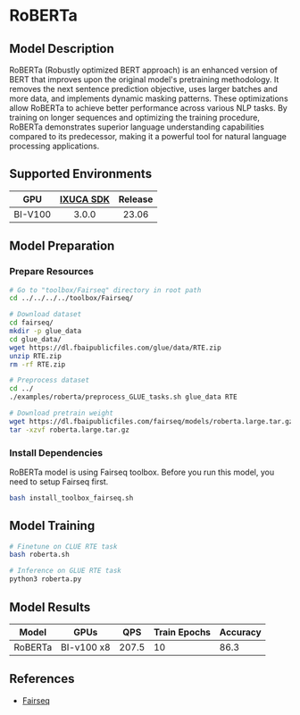 # RoBERTa

## Model Description

RoBERTa (Robustly optimized BERT approach) is an enhanced version of BERT that improves upon the original model's
pretraining methodology. It removes the next sentence prediction objective, uses larger batches and more data, and
implements dynamic masking patterns. These optimizations allow RoBERTa to achieve better performance across various NLP
tasks. By training on longer sequences and optimizing the training procedure, RoBERTa demonstrates superior language
understanding capabilities compared to its predecessor, making it a powerful tool for natural language processing
applications.

## Supported Environments

| GPU    | [IXUCA SDK](https://gitee.com/deep-spark/deepspark#%E5%A4%A9%E6%95%B0%E6%99%BA%E7%AE%97%E8%BD%AF%E4%BB%B6%E6%A0%88-ixuca) | Release |
| :----: | :----: | :----: |
| BI-V100 | 3.0.0     |  23.06  |

## Model Preparation

### Prepare Resources

```bash
# Go to "toolbox/Fairseq" directory in root path
cd ../../../../toolbox/Fairseq/

# Download dataset
cd fairseq/
mkdir -p glue_data
cd glue_data/
wget https://dl.fbaipublicfiles.com/glue/data/RTE.zip
unzip RTE.zip
rm -rf RTE.zip

# Preprocess dataset
cd ../
./examples/roberta/preprocess_GLUE_tasks.sh glue_data RTE

# Download pretrain weight
wget https://dl.fbaipublicfiles.com/fairseq/models/roberta.large.tar.gz
tar -xzvf roberta.large.tar.gz
```

### Install Dependencies

RoBERTa model is using Fairseq toolbox. Before you run this model, you need to setup Fairseq first.

```bash
bash install_toolbox_fairseq.sh
```

## Model Training

```bash
# Finetune on CLUE RTE task
bash roberta.sh

# Inference on GLUE RTE task
python3 roberta.py
```

## Model Results

| Model   | GPUs       | QPS   | Train Epochs | Accuracy |
|---------|------------|-------|--------------|----------|
| RoBERTa | BI-v100 x8 | 207.5 | 10           | 86.3     |

## References

- [Fairseq](https://github.com/facebookresearch/fairseq/tree/v0.10.2)
